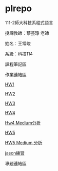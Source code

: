 # plrepo

111-2師大科技系程式語言

授課教師：蔡芸琤 老師

姓名：王常峻

系級：科技114

課程筆記區

作業連結區

<p><a href="https://github.com/bobodonkey/plrepo/blob/main/week2%20%E7%B7%B4%E7%BF%92%20%E5%8D%81%E5%80%8B%E5%95%8F%E9%A1%8C.ipynb"target="_blank">HW1</a><p>
<p><a href="https://github.com/bobodonkey/plrepo/blob/main/week4%20%E5%9C%96%E8%A1%A8%E7%B7%B4%E7%BF%92.ipynb"target="_blank">HW2</a><p>
<p><a href="http://localhost:8888/notebooks/Documents/GitHub/PL/HW3.ipynb"target="_blank">HW3</a><p>
<p><a href="http://localhost:8888/notebooks/Documents/GitHub/PL/HW4.ipynb"target="_blank">HW4</a><p>
<p><a href="https://medium.com/@41071216h/%E7%94%B7%E5%A5%B3%E8%B3%BC%E8%B2%B7%E7%89%A9%E4%B9%8B%E5%BF%85%E8%A6%81%E6%80%A7-bc480a713d3">Hw4 Medium分析</a><p>
<p><a href="http://localhost:8888/notebooks/Documents/GitHub/PL/HW5.ipynb">HW5</a><p>
<p><a href="https://medium.com/@41071216h/%E7%A7%91%E6%8A%80%E6%A5%AD%E5%8E%9F%E4%BD%8F%E6%B0%91%E5%B0%B1%E6%A5%AD%E7%8B%80%E6%B3%81%E5%88%86%E6%9E%90-b0b66d5b8394"target="_blank">HW5 Medium 分析</a><p>
<p><a href="http://localhost:8888/notebooks/Documents/GitHub/PL/%E7%B7%B4%E7%BF%92%E4%B8%80.ipynb"target="_blank">jason練習</a><p>


專題連結區
